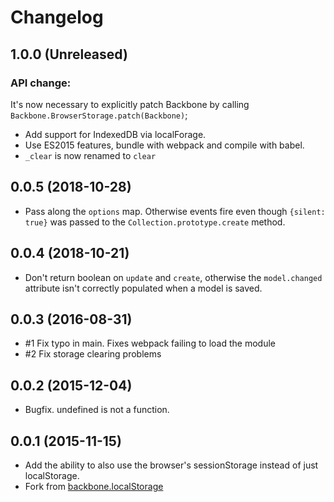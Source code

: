 # Changelog

## 1.0.0 (Unreleased)

### API change:

It's now necessary to explicitly patch Backbone by calling
`Backbone.BrowserStorage.patch(Backbone)`;

- Add support for IndexedDB via localForage.
- Use ES2015 features, bundle with webpack and compile with babel.
- `_clear` is now renamed to `clear`

## 0.0.5 (2018-10-28)

- Pass along the `options` map. Otherwise events fire even though
  `{silent: true}` was passed to the `Collection.prototype.create` method.

## 0.0.4 (2018-10-21)

- Don't return boolean on `update` and `create`, otherwise the `model.changed`
  attribute isn't correctly populated when a model is saved.

## 0.0.3 (2016-08-31)

- #1 Fix typo in main. Fixes webpack failing to load the module
- #2 Fix storage clearing problems

## 0.0.2 (2015-12-04)

- Bugfix. undefined is not a function.

## 0.0.1 (2015-11-15)

- Add the ability to also use the browser's sessionStorage instead of just localStorage.
- Fork from [backbone.localStorage](https://github.com/jeromegn/Backbone.localStorage)
